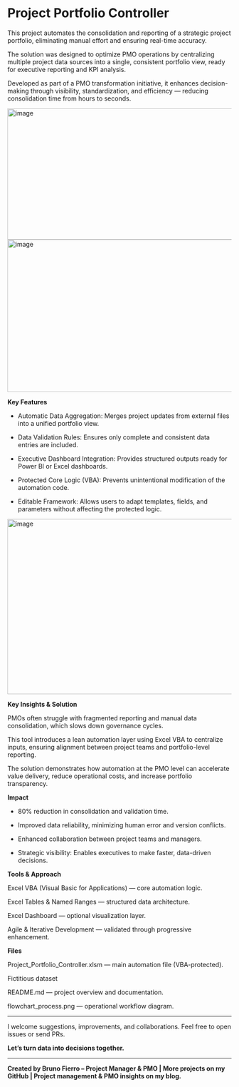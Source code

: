 # Project Portfolio Controller
This project automates the consolidation and reporting of a strategic project portfolio, eliminating manual effort and ensuring real-time accuracy.

The solution was designed to optimize PMO operations by centralizing multiple project data sources into a single, consistent portfolio view, ready for executive reporting and KPI analysis.

Developed as part of a PMO transformation initiative, it enhances decision-making through visibility, standardization, and efficiency — reducing consolidation time from hours to seconds.

<img width="1711" height="294" alt="image" src="https://github.com/user-attachments/assets/c768b316-2946-45df-b973-369b24e95c25" />

<img width="1621" height="342" alt="image" src="https://github.com/user-attachments/assets/3861aacf-b1ed-49a4-9597-c355330571ec" />




**Key Features**

- Automatic Data Aggregation: Merges project updates from external files into a unified portfolio view.

- Data Validation Rules: Ensures only complete and consistent data entries are included.

- Executive Dashboard Integration: Provides structured outputs ready for Power BI or Excel dashboards.

- Protected Core Logic (VBA): Prevents unintentional modification of the automation code.

- Editable Framework: Allows users to adapt templates, fields, and parameters without affecting the protected logic.

<img width="959" height="393" alt="image" src="https://github.com/user-attachments/assets/7d8ceb36-0290-4412-a1b0-953a5881b1ee" />


**Key Insights & Solution**

PMOs often struggle with fragmented reporting and manual data consolidation, which slows down governance cycles.

This tool introduces a lean automation layer using Excel VBA to centralize inputs, ensuring alignment between project teams and portfolio-level reporting.

The solution demonstrates how automation at the PMO level can accelerate value delivery, reduce operational costs, and increase portfolio transparency.

**Impact**

- 80% reduction in consolidation and validation time.

- Improved data reliability, minimizing human error and version conflicts.

- Enhanced collaboration between project teams and managers.

- Strategic visibility: Enables executives to make faster, data-driven decisions.

**Tools & Approach**

Excel VBA (Visual Basic for Applications) — core automation logic.

Excel Tables & Named Ranges — structured data architecture.

Excel Dashboard — optional visualization layer.

Agile & Iterative Development — validated through progressive enhancement.

**Files**

Project_Portfolio_Controller.xlsm — main automation file (VBA-protected).

Fictitious dataset

README.md — project overview and documentation.

flowchart_process.png — operational workflow diagram.

_______________________________________________________________________________________________

I welcome suggestions, improvements, and collaborations. Feel free to open issues or send PRs.

**Let’s turn data into decisions together.**
_______________________________________________________________________________________________
**Created by Bruno Fierro – Project Manager & PMO | More projects on my GitHub | Project management & PMO insights on my blog.**
